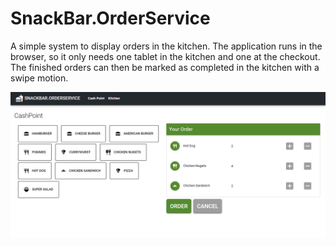# SnackBar.OrderService

A simple system to display orders in the kitchen. The application runs in the browser, so it only needs one tablet in the kitchen and one at the checkout. The finished orders can then be marked as completed in the kitchen with a swipe motion.

![KITCHEN DISPLAY SYSTEM](doc/preview.png)
